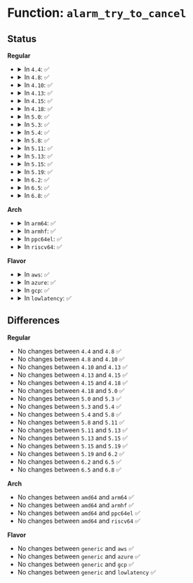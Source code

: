 # Function: <code>alarm_try_to_cancel</code>

## Status
<b>Regular</b>
<ul>
<li>
<details>
<summary>In <code>4.4</code>: ✅</summary>

```c
int alarm_try_to_cancel(struct alarm *alarm);
```

**Collision:** Unique Global

**Inline:** No

**Transformation:** False

**Instances:**

```
In kernel/time/alarmtimer.c (ffffffff810fb1d0)
Location: kernel/time/alarmtimer.c:367
Inline: False
Direct callers:
  - kernel/time/alarmtimer.c:alarm_timer_del
  - kernel/time/alarmtimer.c:alarm_timer_set
  - kernel/time/alarmtimer.c:alarmtimer_do_nsleep
  - fs/timerfd.c:do_timerfd_settime
```
**Symbols:**

```
ffffffff810fb1d0-ffffffff810fb246: alarm_try_to_cancel (STB_GLOBAL)
```
</details>
</li>
<li>
<details>
<summary>In <code>4.8</code>: ✅</summary>

```c
int alarm_try_to_cancel(struct alarm *alarm);
```

**Collision:** Unique Global

**Inline:** No

**Transformation:** False

**Instances:**

```
In kernel/time/alarmtimer.c (ffffffff811024d0)
Location: kernel/time/alarmtimer.c:382
Inline: False
Direct callers:
  - kernel/time/alarmtimer.c:alarmtimer_do_nsleep
  - kernel/time/alarmtimer.c:alarm_timer_set
  - kernel/time/alarmtimer.c:alarm_timer_del
  - fs/timerfd.c:do_timerfd_settime
```
**Symbols:**

```
ffffffff811024d0-ffffffff81102554: alarm_try_to_cancel (STB_GLOBAL)
```
</details>
</li>
<li>
<details>
<summary>In <code>4.10</code>: ✅</summary>

```c
int alarm_try_to_cancel(struct alarm *alarm);
```

**Collision:** Unique Global

**Inline:** No

**Transformation:** False

**Instances:**

```
In kernel/time/alarmtimer.c (ffffffff81104d90)
Location: kernel/time/alarmtimer.c:413
Inline: False
Direct callers:
  - kernel/time/alarmtimer.c:alarmtimer_do_nsleep
  - kernel/time/alarmtimer.c:alarm_timer_set
  - kernel/time/alarmtimer.c:alarm_timer_del
  - fs/timerfd.c:do_timerfd_settime
```
**Symbols:**

```
ffffffff81104d90-ffffffff81104e71: alarm_try_to_cancel (STB_GLOBAL)
```
</details>
</li>
<li>
<details>
<summary>In <code>4.13</code>: ✅</summary>

```c
int alarm_try_to_cancel(struct alarm *alarm);
```

**Collision:** Unique Global

**Inline:** No

**Transformation:** False

**Instances:**

```
In kernel/time/alarmtimer.c (ffffffff81106dc0)
Location: kernel/time/alarmtimer.c:388
Inline: False
Direct callers:
  - kernel/time/alarmtimer.c:alarmtimer_do_nsleep
  - kernel/time/alarmtimer.c:alarm_timer_try_to_cancel
  - fs/timerfd.c:do_timerfd_settime
```
**Symbols:**

```
ffffffff81106dc0-ffffffff81106e97: alarm_try_to_cancel (STB_GLOBAL)
```
</details>
</li>
<li>
<details>
<summary>In <code>4.15</code>: ✅</summary>

```c
int alarm_try_to_cancel(struct alarm *alarm);
```

**Collision:** Unique Global

**Inline:** No

**Transformation:** False

**Instances:**

```
In kernel/time/alarmtimer.c (ffffffff81111ed0)
Location: kernel/time/alarmtimer.c:402
Inline: False
Direct callers:
  - kernel/time/alarmtimer.c:alarmtimer_do_nsleep
  - kernel/time/alarmtimer.c:alarm_timer_try_to_cancel
  - fs/timerfd.c:do_timerfd_settime
```
**Symbols:**

```
ffffffff81111ed0-ffffffff81111fb0: alarm_try_to_cancel (STB_GLOBAL)
```
</details>
</li>
<li>
<details>
<summary>In <code>4.18</code>: ✅</summary>

```c
int alarm_try_to_cancel(struct alarm *alarm);
```

**Collision:** Unique Global

**Inline:** No

**Transformation:** False

**Instances:**

```
In kernel/time/alarmtimer.c (ffffffff8111d760)
Location: kernel/time/alarmtimer.c:409
Inline: False
Direct callers:
  - kernel/time/alarmtimer.c:alarmtimer_do_nsleep
  - kernel/time/alarmtimer.c:alarm_timer_try_to_cancel
```
**Symbols:**

```
ffffffff8111d760-ffffffff8111d83f: alarm_try_to_cancel (STB_GLOBAL)
```
</details>
</li>
<li>
<details>
<summary>In <code>5.0</code>: ✅</summary>

```c
int alarm_try_to_cancel(struct alarm *alarm);
```

**Collision:** Unique Global

**Inline:** No

**Transformation:** False

**Instances:**

```
In kernel/time/alarmtimer.c (ffffffff81129060)
Location: kernel/time/alarmtimer.c:406
Inline: False
Direct callers:
  - kernel/time/alarmtimer.c:alarmtimer_do_nsleep
  - kernel/time/alarmtimer.c:alarm_timer_try_to_cancel
```
**Symbols:**

```
ffffffff81129060-ffffffff8112913f: alarm_try_to_cancel (STB_GLOBAL)
```
</details>
</li>
<li>
<details>
<summary>In <code>5.3</code>: ✅</summary>

```c
int alarm_try_to_cancel(struct alarm *alarm);
```

**Collision:** Unique Global

**Inline:** No

**Transformation:** False

**Instances:**

```
In kernel/time/alarmtimer.c (ffffffff81133ab0)
Location: kernel/time/alarmtimer.c:405
Inline: False
Direct callers:
  - kernel/time/alarmtimer.c:alarmtimer_do_nsleep
  - kernel/time/alarmtimer.c:alarm_timer_try_to_cancel
  - kernel/time/alarmtimer.c:alarm_cancel
```
**Symbols:**

```
ffffffff81133ab0-ffffffff81133b96: alarm_try_to_cancel (STB_GLOBAL)
```
</details>
</li>
<li>
<details>
<summary>In <code>5.4</code>: ✅</summary>

```c
int alarm_try_to_cancel(struct alarm *alarm);
```

**Collision:** Unique Global

**Inline:** No

**Transformation:** False

**Instances:**

```
In kernel/time/alarmtimer.c (ffffffff8113fa80)
Location: kernel/time/alarmtimer.c:414
Inline: False
Direct callers:
  - kernel/time/alarmtimer.c:alarmtimer_do_nsleep
  - kernel/time/alarmtimer.c:alarm_timer_try_to_cancel
  - kernel/time/alarmtimer.c:alarm_cancel
```
**Symbols:**

```
ffffffff8113fa80-ffffffff8113fb66: alarm_try_to_cancel (STB_GLOBAL)
```
</details>
</li>
<li>
<details>
<summary>In <code>5.8</code>: ✅</summary>

```c
int alarm_try_to_cancel(struct alarm *alarm);
```

**Collision:** Unique Global

**Inline:** No

**Transformation:** False

**Instances:**

```
In kernel/time/alarmtimer.c (ffffffff8114e510)
Location: kernel/time/alarmtimer.c:405
Inline: False
Direct callers:
  - kernel/time/alarmtimer.c:alarmtimer_do_nsleep
  - kernel/time/alarmtimer.c:alarm_timer_try_to_cancel
  - kernel/time/alarmtimer.c:alarm_cancel
  - fs/timerfd.c:do_timerfd_settime
```
**Symbols:**

```
ffffffff8114e510-ffffffff8114e5fc: alarm_try_to_cancel (STB_GLOBAL)
```
</details>
</li>
<li>
<details>
<summary>In <code>5.11</code>: ✅</summary>

```c
int alarm_try_to_cancel(struct alarm *alarm);
```

**Collision:** Unique Global

**Inline:** No

**Transformation:** False

**Instances:**

```
In kernel/time/alarmtimer.c (ffffffff8114a7a0)
Location: kernel/time/alarmtimer.c:405
Inline: False
Direct callers:
  - kernel/time/alarmtimer.c:alarmtimer_do_nsleep
  - kernel/time/alarmtimer.c:alarm_timer_try_to_cancel
  - kernel/time/alarmtimer.c:alarm_cancel
  - fs/timerfd.c:do_timerfd_settime
```
**Symbols:**

```
ffffffff8114a7a0-ffffffff8114a87a: alarm_try_to_cancel (STB_GLOBAL)
```
</details>
</li>
<li>
<details>
<summary>In <code>5.13</code>: ✅</summary>

```c
int alarm_try_to_cancel(struct alarm *alarm);
```

**Collision:** Unique Global

**Inline:** No

**Transformation:** False

**Instances:**

```
In kernel/time/alarmtimer.c (ffffffff8114bbb0)
Location: kernel/time/alarmtimer.c:405
Inline: False
Direct callers:
  - kernel/time/alarmtimer.c:alarmtimer_do_nsleep
  - kernel/time/alarmtimer.c:alarm_timer_try_to_cancel
  - kernel/time/alarmtimer.c:alarm_cancel
  - fs/timerfd.c:do_timerfd_settime
```
**Symbols:**

```
ffffffff8114bbb0-ffffffff8114bc8a: alarm_try_to_cancel (STB_GLOBAL)
```
</details>
</li>
<li>
<details>
<summary>In <code>5.15</code>: ✅</summary>

```c
int alarm_try_to_cancel(struct alarm *alarm);
```

**Collision:** Unique Global

**Inline:** No

**Transformation:** False

**Instances:**

```
In kernel/time/alarmtimer.c (ffffffff8116f8c0)
Location: kernel/time/alarmtimer.c:405
Inline: False
Direct callers:
  - kernel/time/alarmtimer.c:alarmtimer_do_nsleep
  - kernel/time/alarmtimer.c:alarm_timer_try_to_cancel
  - kernel/time/alarmtimer.c:alarm_cancel
  - fs/timerfd.c:do_timerfd_settime
```
**Symbols:**

```
ffffffff8116f8c0-ffffffff8116f9b5: alarm_try_to_cancel (STB_GLOBAL)
```
</details>
</li>
<li>
<details>
<summary>In <code>5.19</code>: ✅</summary>

```c
int alarm_try_to_cancel(struct alarm *alarm);
```

**Collision:** Unique Global

**Inline:** No

**Transformation:** False

**Instances:**

```
In kernel/time/alarmtimer.c (ffffffff811a3e10)
Location: kernel/time/alarmtimer.c:405
Inline: False
Direct callers:
  - kernel/time/alarmtimer.c:alarmtimer_do_nsleep
  - kernel/time/alarmtimer.c:alarm_timer_try_to_cancel
  - kernel/time/alarmtimer.c:alarm_cancel
  - fs/timerfd.c:do_timerfd_settime
```
**Symbols:**

```
ffffffff811a3e10-ffffffff811a3f25: alarm_try_to_cancel (STB_GLOBAL)
```
</details>
</li>
<li>
<details>
<summary>In <code>6.2</code>: ✅</summary>

```c
int alarm_try_to_cancel(struct alarm *alarm);
```

**Collision:** Unique Global

**Inline:** No

**Transformation:** False

**Instances:**

```
In kernel/time/alarmtimer.c (ffffffff811e36a0)
Location: kernel/time/alarmtimer.c:405
Inline: False
Direct callers:
  - kernel/time/alarmtimer.c:alarmtimer_do_nsleep
  - kernel/time/alarmtimer.c:alarm_timer_try_to_cancel
  - kernel/time/alarmtimer.c:alarm_cancel
  - fs/timerfd.c:do_timerfd_settime
```
**Symbols:**

```
ffffffff811e36a0-ffffffff811e37b5: alarm_try_to_cancel (STB_GLOBAL)
```
</details>
</li>
<li>
<details>
<summary>In <code>6.5</code>: ✅</summary>

```c
int alarm_try_to_cancel(struct alarm *alarm);
```

**Collision:** Unique Global

**Inline:** No

**Transformation:** False

**Instances:**

```
In kernel/time/alarmtimer.c (ffffffff811f7d10)
Location: kernel/time/alarmtimer.c:404
Inline: False
Direct callers:
  - kernel/time/alarmtimer.c:alarmtimer_do_nsleep
  - kernel/time/alarmtimer.c:alarm_timer_try_to_cancel
  - kernel/time/alarmtimer.c:alarm_cancel
  - fs/timerfd.c:do_timerfd_settime
```
**Symbols:**

```
ffffffff811f7d10-ffffffff811f7e25: alarm_try_to_cancel (STB_GLOBAL)
```
</details>
</li>
<li>
<details>
<summary>In <code>6.8</code>: ✅</summary>

```c
int alarm_try_to_cancel(struct alarm *alarm);
```

**Collision:** Unique Global

**Inline:** No

**Transformation:** False

**Instances:**

```
In kernel/time/alarmtimer.c (ffffffff8120deb0)
Location: kernel/time/alarmtimer.c:415
Inline: False
Direct callers:
  - kernel/time/alarmtimer.c:alarmtimer_do_nsleep
  - kernel/time/alarmtimer.c:alarm_timer_try_to_cancel
  - kernel/time/alarmtimer.c:alarm_cancel
  - fs/timerfd.c:do_timerfd_settime
```
**Symbols:**

```
ffffffff8120deb0-ffffffff8120dfc5: alarm_try_to_cancel (STB_GLOBAL)
```
</details>
</li>
</ul>
<b>Arch</b>
<ul>
<li>
<details>
<summary>In <code>arm64</code>: ✅</summary>

```c
int alarm_try_to_cancel(struct alarm *alarm);
```

**Collision:** Unique Global

**Inline:** No

**Transformation:** False

**Instances:**

```
In kernel/time/alarmtimer.c (ffff8000101a95c0)
Location: kernel/time/alarmtimer.c:414
Inline: False
Direct callers:
  - kernel/time/alarmtimer.c:alarmtimer_do_nsleep
  - kernel/time/alarmtimer.c:alarm_timer_try_to_cancel
  - kernel/time/alarmtimer.c:alarm_cancel
```
**Symbols:**

```
ffff8000101a95c0-ffff8000101a9754: alarm_try_to_cancel (STB_GLOBAL)
```
</details>
</li>
<li>
<details>
<summary>In <code>armhf</code>: ✅</summary>

```c
int alarm_try_to_cancel(struct alarm *alarm);
```

**Collision:** Unique Global

**Inline:** No

**Transformation:** False

**Instances:**

```
In kernel/time/alarmtimer.c (c03f4fe4)
Location: kernel/time/alarmtimer.c:414
Inline: False
Direct callers:
  - kernel/time/alarmtimer.c:alarm_timer_try_to_cancel
  - kernel/time/alarmtimer.c:alarm_cancel
```
**Symbols:**

```
c03f4fe4-c03f5114: alarm_try_to_cancel (STB_GLOBAL)
```
</details>
</li>
<li>
<details>
<summary>In <code>ppc64el</code>: ✅</summary>

```c
int alarm_try_to_cancel(struct alarm *alarm);
```

**Collision:** Unique Global

**Inline:** No

**Transformation:** False

**Instances:**

```
In kernel/time/alarmtimer.c (c00000000020d230)
Location: kernel/time/alarmtimer.c:414
Inline: False
Direct callers:
  - kernel/time/alarmtimer.c:alarmtimer_do_nsleep
  - kernel/time/alarmtimer.c:alarm_timer_try_to_cancel
  - kernel/time/alarmtimer.c:alarm_cancel
```
**Symbols:**

```
c00000000020d230-c00000000020d3e8: alarm_try_to_cancel (STB_GLOBAL)
```
</details>
</li>
<li>
<details>
<summary>In <code>riscv64</code>: ✅</summary>

```c
int alarm_try_to_cancel(struct alarm *alarm);
```

**Collision:** Unique Global

**Inline:** No

**Transformation:** False

**Instances:**

```
In kernel/time/alarmtimer.c (ffffffe0001352b0)
Location: kernel/time/alarmtimer.c:414
Inline: False
Direct callers:
  - kernel/time/alarmtimer.c:alarmtimer_do_nsleep
  - kernel/time/alarmtimer.c:alarm_timer_try_to_cancel
  - kernel/time/alarmtimer.c:alarm_cancel
  - fs/timerfd.c:__se_sys_timerfd_settime
```
**Symbols:**

```
ffffffe0001352b0-ffffffe0001353b2: alarm_try_to_cancel (STB_GLOBAL)
```
</details>
</li>
</ul>
<b>Flavor</b>
<ul>
<li>
<details>
<summary>In <code>aws</code>: ✅</summary>

```c
int alarm_try_to_cancel(struct alarm *alarm);
```

**Collision:** Unique Global

**Inline:** No

**Transformation:** False

**Instances:**

```
In kernel/time/alarmtimer.c (ffffffff81138230)
Location: kernel/time/alarmtimer.c:414
Inline: False
Direct callers:
  - kernel/time/alarmtimer.c:alarmtimer_do_nsleep
  - kernel/time/alarmtimer.c:alarm_timer_try_to_cancel
  - kernel/time/alarmtimer.c:alarm_cancel
```
**Symbols:**

```
ffffffff81138230-ffffffff81138316: alarm_try_to_cancel (STB_GLOBAL)
```
</details>
</li>
<li>
<details>
<summary>In <code>azure</code>: ✅</summary>

```c
int alarm_try_to_cancel(struct alarm *alarm);
```

**Collision:** Unique Global

**Inline:** No

**Transformation:** False

**Instances:**

```
In kernel/time/alarmtimer.c (ffffffff8112ac80)
Location: kernel/time/alarmtimer.c:414
Inline: False
Direct callers:
  - kernel/time/alarmtimer.c:alarmtimer_do_nsleep
  - kernel/time/alarmtimer.c:alarm_timer_try_to_cancel
  - kernel/time/alarmtimer.c:alarm_cancel
```
**Symbols:**

```
ffffffff8112ac80-ffffffff8112ad66: alarm_try_to_cancel (STB_GLOBAL)
```
</details>
</li>
<li>
<details>
<summary>In <code>gcp</code>: ✅</summary>

```c
int alarm_try_to_cancel(struct alarm *alarm);
```

**Collision:** Unique Global

**Inline:** No

**Transformation:** False

**Instances:**

```
In kernel/time/alarmtimer.c (ffffffff81135f50)
Location: kernel/time/alarmtimer.c:414
Inline: False
Direct callers:
  - kernel/time/alarmtimer.c:alarmtimer_do_nsleep
  - kernel/time/alarmtimer.c:alarm_timer_try_to_cancel
  - kernel/time/alarmtimer.c:alarm_cancel
```
**Symbols:**

```
ffffffff81135f50-ffffffff81136036: alarm_try_to_cancel (STB_GLOBAL)
```
</details>
</li>
<li>
<details>
<summary>In <code>lowlatency</code>: ✅</summary>

```c
int alarm_try_to_cancel(struct alarm *alarm);
```

**Collision:** Unique Global

**Inline:** No

**Transformation:** False

**Instances:**

```
In kernel/time/alarmtimer.c (ffffffff811429c0)
Location: kernel/time/alarmtimer.c:414
Inline: False
Direct callers:
  - kernel/time/alarmtimer.c:alarmtimer_do_nsleep
  - kernel/time/alarmtimer.c:alarm_timer_try_to_cancel
  - kernel/time/alarmtimer.c:alarm_cancel
```
**Symbols:**

```
ffffffff811429c0-ffffffff81142abe: alarm_try_to_cancel (STB_GLOBAL)
```
</details>
</li>
</ul>

## Differences
<b>Regular</b>
<ul>
<li>
No changes between <code>4.4</code> and <code>4.8</code> ✅
</li>
<li>
No changes between <code>4.8</code> and <code>4.10</code> ✅
</li>
<li>
No changes between <code>4.10</code> and <code>4.13</code> ✅
</li>
<li>
No changes between <code>4.13</code> and <code>4.15</code> ✅
</li>
<li>
No changes between <code>4.15</code> and <code>4.18</code> ✅
</li>
<li>
No changes between <code>4.18</code> and <code>5.0</code> ✅
</li>
<li>
No changes between <code>5.0</code> and <code>5.3</code> ✅
</li>
<li>
No changes between <code>5.3</code> and <code>5.4</code> ✅
</li>
<li>
No changes between <code>5.4</code> and <code>5.8</code> ✅
</li>
<li>
No changes between <code>5.8</code> and <code>5.11</code> ✅
</li>
<li>
No changes between <code>5.11</code> and <code>5.13</code> ✅
</li>
<li>
No changes between <code>5.13</code> and <code>5.15</code> ✅
</li>
<li>
No changes between <code>5.15</code> and <code>5.19</code> ✅
</li>
<li>
No changes between <code>5.19</code> and <code>6.2</code> ✅
</li>
<li>
No changes between <code>6.2</code> and <code>6.5</code> ✅
</li>
<li>
No changes between <code>6.5</code> and <code>6.8</code> ✅
</li>
</ul>
<b>Arch</b>
<ul>
<li>
No changes between <code>amd64</code> and <code>arm64</code> ✅
</li>
<li>
No changes between <code>amd64</code> and <code>armhf</code> ✅
</li>
<li>
No changes between <code>amd64</code> and <code>ppc64el</code> ✅
</li>
<li>
No changes between <code>amd64</code> and <code>riscv64</code> ✅
</li>
</ul>
<b>Flavor</b>
<ul>
<li>
No changes between <code>generic</code> and <code>aws</code> ✅
</li>
<li>
No changes between <code>generic</code> and <code>azure</code> ✅
</li>
<li>
No changes between <code>generic</code> and <code>gcp</code> ✅
</li>
<li>
No changes between <code>generic</code> and <code>lowlatency</code> ✅
</li>
</ul>
